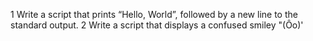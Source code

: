 1 Write a script that prints “Hello, World”, followed by a new line to the standard output.
2 Write a script that displays a confused smiley "(Ôo)'
